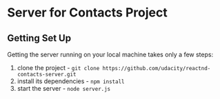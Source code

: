 # Server for Contacts Project

## Getting Set Up

Getting the server running on your local machine takes only a few steps:

1. clone the project - `git clone https://github.com/udacity/reactnd-contacts-server.git`
2. install its dependencies - `npm install`
3. start the server - `node server.js`
